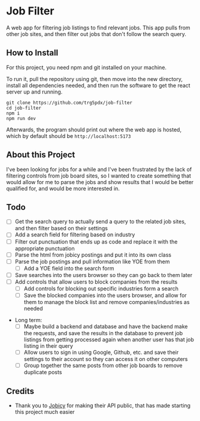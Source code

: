 # Job Filter

A web app for filtering job listings to find relevant jobs. This app pulls from
other job sites, and then filter out jobs that don't follow the search query.

## How to Install

For this project, you need npm and git installed on your machine.

To run it, pull the repository using git, then move into the new directory,
install all dependencies needed, and then run the software to get the react
server up and running.

```
git clone https://github.com/trg5pdx/job-filter
cd job-filter
npm i
npm run dev
```

Afterwards, the program should print out where the web app is hosted, which by
default should be `http://localhost:5173`

## About this Project

I've been looking for jobs for a while and I've been frustrated by the lack of
filtering controls from job board sites, so I wanted to create something that
would allow for me to parse the jobs and show results that I would be better
qualified for, and would be more interested in.

## Todo

- [ ] Get the search query to actually send a query to the related job sites,
      and then filter based on their settings
- [ ] Add a search field for filtering based on industry
- [ ] Filter out punctuation that ends up as code and replace it with the
      appropriate punctuation
- [ ] Parse the html from jobicy postings and put it into its own class
- [ ] Parse the job postings and pull information like YOE from them
  - [ ] Add a YOE field into the search form
- [ ] Save searches into the users browser so they can go back to them later
- [ ] Add controls that allow users to block companies from the results
  - [ ] Add controls for blocking out specific industries form a search
  - [ ] Save the blocked companies into the users browser, and allow for them
        to manage the block list and remove companies/industries as needed
- Long term:
  - [ ] Maybe build a backend and database and have the backend make the
        requests, and save the results in the database to prevent job listings
        from getting processed again when another user has that job listing in
        their query
  - [ ] Allow users to sign in using Google, Github, etc. and save their
        settings to their account so they can access it on other computers
  - [ ] Group together the same posts from other job boards to remove duplicate
        posts

## Credits

- Thank you to [Jobicy](https://jobicy.com/) for making their API public, that
  has made starting this project much easier
